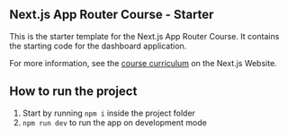 ## Next.js App Router Course - Starter

This is the starter template for the Next.js App Router Course. It contains the starting code for the dashboard application.

For more information, see the [course curriculum](https://nextjs.org/learn) on the Next.js Website.

## How to run the project

1. Start by running `npm i` inside the project folder
2. `npm run dev` to run the app on development mode
